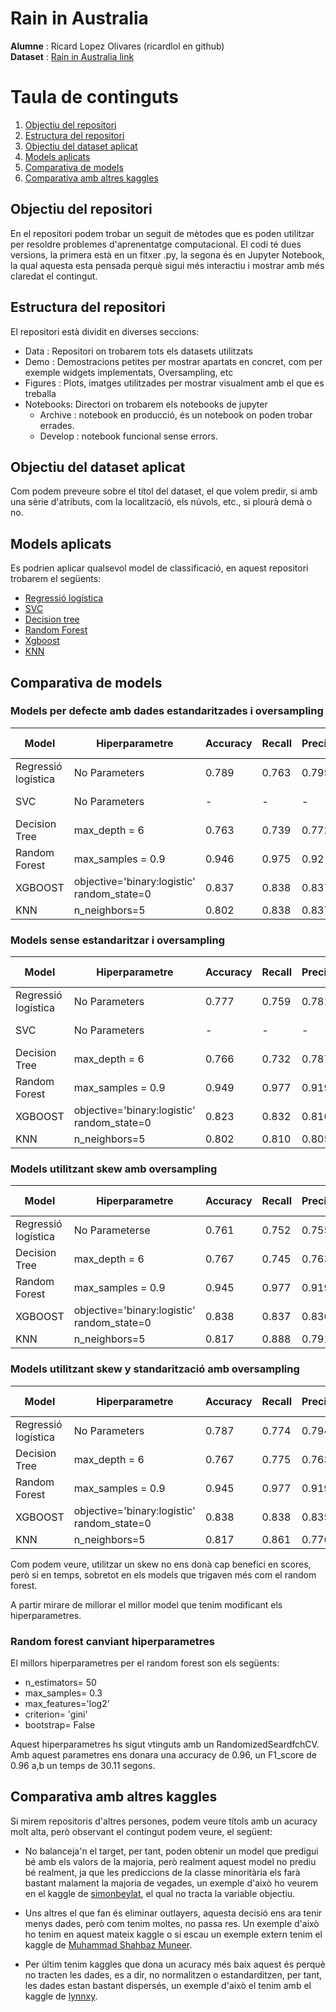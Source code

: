 # Rain in Australia
**Alumne** : Ricard Lopez Olivares (ricardlol en github)<br />
**Dataset** : [Rain in Australia link](https://www.kaggle.com/jsphyg/weather-dataset-rattle-package)

# Taula de continguts

1. [Objectiu del repositori](#Objectiu-del-repositori)
2. [Estructura del repositori](#Estructura-del-repositori)
3. [Objectiu del dataset aplicat](#Objectiu-del-dataset-aplicat)
4. [Models aplicats](#Models-aplicats)
5. [Comparativa de models](#Comparativa-de-models)
6. [Comparativa amb altres kaggles](#Comparativa-amb-altres-kaggles)

## Objectiu del repositori

En el repositori podem trobar un seguit de mètodes que es poden utilitzar per resoldre problemes d'aprenentatge computacional. El codi té dues versions, la primera està en un fitxer .py, la segona és en Jupyter Notebook, la qual aquesta esta pensada perquè sigui més interactiu i mostrar amb més claredat el contingut.

## Estructura del repositori

El repositori està dividit en diverses seccions:
- Data : Repositori on trobarem tots els datasets utilitzats
- Demo : Demostracions petites per mostrar apartats en concret, com per exemple widgets implementats, Oversampling, etc
- Figures : Plots, imatges utilitzades per mostrar visualment amb el que es treballa
- Notebooks: Directori on trobarem els notebooks de jupyter
    - Archive : notebook en producció, és un notebook on poden trobar errades.
    - Develop : notebook funcional sense errors.

## Objectiu del dataset aplicat

Com podem preveure sobre el títol del dataset, el que volem predir, si amb una sèrie d'atributs, com la localització, els núvols, etc., si plourà demà o no.

## Models aplicats

Es podrien aplicar qualsevol model de classificació, en aquest repositori trobarem el següents:
- [Regressió logística](https://scikit-learn.org/stable/modules/generated/sklearn.linear_model.LogisticRegression.html)
- [SVC](https://scikit-learn.org/stable/modules/generated/sklearn.svm.SVC.html)
- [Decision tree](https://scikit-learn.org/stable/modules/tree.html)
- [Random Forest](https://scikit-learn.org/stable/modules/generated/sklearn.ensemble.RandomForestClassifier.html)
- [Xgboost](https://scikit-learn.org/stable/modules/generated/sklearn.ensemble.GradientBoostingClassifier.html)
- [KNN](https://scikit-learn.org/stable/modules/generated/sklearn.neighbors.KNeighborsClassifier.html)

## Comparativa de models
### Models per defecte amb dades estandaritzades i oversampling

| Model | Hiperparametre | Accuracy | Recall | Precision| F1-score | Temps (s)|
| ----- | ----| ---- |---- |---- |---- |---- |
| Regressió logística | No Parameters | 0.789| 0.763 | 0.795 |0.789| 2.89|
| SVC |  No Parameters | - | - | - | - | no acaba |
| Decision Tree | max_depth = 6 | 0.763| 0.739 | 0.772 | 0.759 | 3.174|
| Random Forest | max_samples = 0.9 | 0.946| 0.975 | 0.92 | 0.946| 406.40|
| XGBOOST | objective='binary:logistic' <br /> random_state=0 | 0.837 | 0.838 | 0.837 | 0.836 | 15.85|
| KNN |  n_neighbors=5 | 0.802| 0.838 | 0.837| 0.801| 0.263|

### Models sense estandaritzar i oversampling

| Model | Hiperparametre | Accuracy | Recall | Precision| F1-score | Temps (s)|
| ----- | ----| ---- |---- |---- |---- |---- |
| Regressió logística | No Parameters | 0.777| 0.759 | 0.781 |0.774| 3.14|
| SVC |  No Parameters | - | - | - | - | no acaba |
| Decision Tree | max_depth = 6 | 0.766| 0.732 | 0.787 |0.762| 2.65|
| Random Forest | max_samples = 0.9 | 0.949| 0.977 | 0.919 |0.949| 406.40|
| XGBOOST | objective='binary:logistic' <br /> random_state=0 | 0.823 | 0.832 | 0.810 |0.823 | 25.70|
| KNN |  n_neighbors=5 | 0.802| 0.810 | 0.805 | 0.801| 0.263|

### Models utilitzant skew amb oversampling

| Model | Hiperparametre | Accuracy | Recall | Precision| F1-score | Temps (s)|
| ----- | ----| ---- |---- |---- |---- |---- |
| Regressió logística | No Parameterse | 0.761| 0.752 | 0.755 |0.761| 5.62|
| Decision Tree | max_depth = 6 | 0.767| 0.745 | 0.763 |0.767| 3.41|
| Random Forest | max_samples = 0.9 | 0.945| 0.977 | 0.919 |0.945| 52.40|
| XGBOOST | objective='binary:logistic' <br /> random_state=0 | 0.838 | 0.837 | 0.836 | 0.838 | 34.42|
| KNN |  n_neighbors=5 | 0.817| 0.888 | 0.791 | 0.817| 0.232|

### Models utilitzant skew y standarització amb oversampling

| Model | Hiperparametre | Accuracy | Recall | Precision| F1-score | Temps (s)|
| ----- | ----| ---- |---- |---- |---- |---- |
| Regressió logística | No Parameters | 0.787| 0.774 | 0.794 | 0.787| 5.70|
| Decision Tree | max_depth = 6 | 0.767| 0.775 | 0.763 | 0.767| 3.41|
| Random Forest | max_samples = 0.9 | 0.945| 0.977 | 0.919 | 0.945| 52.40|
| XGBOOST | objective='binary:logistic' <br /> random_state=0 | 0.838 | 0.838 | 0.835 | 0.838 | 34.42|
| KNN |  n_neighbors=5 | 0.817| 0.861 |  0.776 | 0.888 | 0.232|

Com podem veure, utilitzar un skew no ens donà cap benefici en scores, però si en temps, sobretot en els models que trigaven més com el random forest.

A partir mirare de millorar el millor model que tenim modificant els hiperparametres.

### Random forest canviant hiperparametres

El millors hiperparametres per el random forest son els següents:
- n_estimators= 50
- max_samples= 0.3
- max_features='log2'
- criterion= 'gini'
- bootstrap= False

Aquest hiperparametres hs sigut vtinguts amb un RandomizedSeardfchCV.
Amb aquest parametres ens donara una accuracy de 0.96, un F1_score de 0.96 a,b un temps de 30.11 segons.

## Comparativa amb altres kaggles

Si mirem repositoris d'altres persones, podem veure títols amb un acuracy molt alta, però observant el contingut podem veure, el següent:
- No balanceja'n el target, per tant, poden obtenir un model que predigui bé amb els valors de la majoria, però realment aquest model no prediu bé realment, ja que les prediccions de la classe minoritària els farà bastant malament la majoria de vegades, un exemple d'això ho veurem en el kaggle de [simonbeylat](https://www.kaggle.com/simonbeylat/nn-with-keras-99-accuracy), el qual no tracta la variable objectiu.

- Uns altres el que fan és eliminar outlayers, aquesta decisió ens ara tenir menys dades, però com tenim moltes, no passa res. Un exemple d'això ho tenim en aquest mateix kaggle o si escau un exemple extern tenim el kaggle de [Muhammad Shahbaz Muneer](https://www.kaggle.com/mdshahbazmuneer/91-accuracy-complete-explanation-with-comments).

- Per últim tenim kaggles que dona un acuracy més baix aquest és perquè no tracten les dades, es a dir, no normalitzen o estandarditzen, per tant, les dades estan bastant dispersés, un exemple d'això el tenim amb el kaggle de [lynnxy](https://www.kaggle.com/lynnxy/rain-in-australia-eda-ml).



